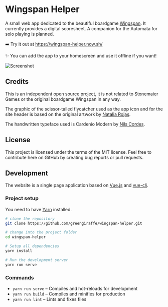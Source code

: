 # Wingspan Helper

A small web app dedicated to the beautiful boardgame [Wingspan](https://stonemaiergames.com/games/wingspan/). It currently provides a digital scoresheet. A companion for the Automata for solo playing is planned.

:arrow_right: Try it out at https://wingspan-helper.now.sh/

:sparkles: You can add the app to your homescreen and use it offline if you want!

![Screenshot](https://user-images.githubusercontent.com/9062294/68215859-43fe3080-ffe0-11e9-8b88-8f010e24a2f9.png)

## Credits

This is an independent open source project, it is not related to Stonemaier Games or the original boardgame Wingspan in any way.

The graphic of the scissor-tailed flycatcher used as the app icon and for the site header is based on the original artwork by [Natalia Rojas](https://www.nataliarojasart.com/).

The handwritten typeface used is Cardenio Modern by [Nils Cordes](http://nilscordes.com/).

## License

This project is licensed under the terms of the MIT license. Feel free to contribute here on GitHub by creating bug reports or pull requests.

## Development

The website is a single page application based on [Vue.js](https://vuejs.org/) and [vue-cli](https://cli.vuejs.org/).

### Project setup

You need to have [Yarn](https://yarnpkg.com/en/) installed.

```sh
# clone the repository
git clone https://github.com/greengiraffe/wingspan-helper.git

# change into the project folder
cd wingspan-helper

# Setup all dependencies
yarn install

# Run the development server
yarn run serve
```

### Commands

- `yarn run serve` – Compiles and hot-reloads for development
- `yarn run build` – Compiles and minifies for production
- `yarn run lint` – Lints and fixes files
